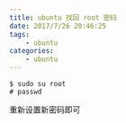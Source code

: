 ```yaml
---
title: ubuntu 找回 root 密码
date: 2017/7/26 20:46:25
tags: 
	- ubuntu
categories: 
	- ubuntu
---
```


```
$ sudo su root
# passwd
```

重新设置新密码即可
